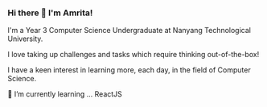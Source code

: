 ### Hi there 👋 I'm Amrita!

I'm a Year 3 Computer Science Undergraduate at Nanyang Technological University.

I love taking up challenges and tasks which require thinking out-of-the-box!

I have a keen interest in learning more, each day, in the field of Computer Science.

🌱 I’m currently learning ... ReactJS

<!--
**amritaravishankar/amritaravishankar** is a ✨ _special_ ✨ repository because its `README.md` (this file) appears on your GitHub profile.

Here are some ideas to get you started:

- 🔭 I’m currently working on ...
- 🌱 I’m currently learning ... ReactJS
- 👯 I’m looking to collaborate on ...
- 🤔 I’m looking for help with ...
- 💬 Ask me about ...
- 📫 How to reach me: ...
- 😄 Pronouns: ...
- ⚡ Fun fact: ...
-->
